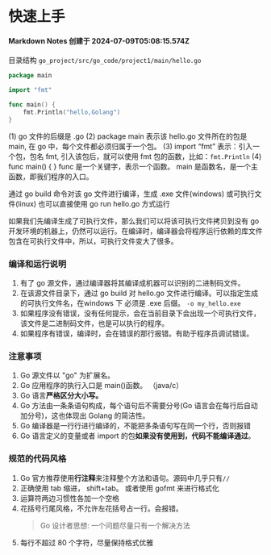 # 快速上手

#### Markdown Notes 创建于 2024-07-09T05:08:15.574Z
目录结构
`go_project/src/go_code/project1/main/hello.go`

```go
package main

import "fmt"

func main() {
	fmt.Println("hello,Golang")
}
```

(1) go 文件的后缀是 .go
(2) package main
表示该 hello.go 文件所在的包是 main, 在 go 中，每个文件都必须归属于一个包。
(3) import “fmt”
表示：引入一个包，包名 fmt, 引入该包后，就可以使用 fmt 包的函数，比如：`fmt.Println`
(4) func main() {
}
func 是一个关键字，表示一个函数。
main 是函数名，是一个主函数，即我们程序的入口。

通过 go build 命令对该 go 文件进行编译，生成 .exe 文件(windows) 或可执行文件(linux)
也可以直接使用 go run hello.go 方式运行

如果我们先编译生成了可执行文件，那么我们可以将该可执行文件拷贝到没有 go 开发环境的机器上，仍然可以运行。在编译时，编译器会将程序运行依赖的库文件包含在可执行文件中，所以，可执行文件变大了很多。

### 编译和运行说明

1) 有了 go 源文件，通过编译器将其编译成机器可以识别的二进制码文件。
2) 在该源文件目录下，通过 go build 对 hello.go 文件进行编译。可以指定生成的可执行文件名，在windows 下 必须是 .exe 后缀。 `-o my_hello.exe`
3) 如果程序没有错误，没有任何提示，会在当前目录下会出现一个可执行文件，该文件是二进制码文件，也是可以执行的程序。
4) 如果程序有错误，编译时，会在错误的那行报错。有助于程序员调试错误。

### 注意事项
1) Go 源文件以 "go" 为扩展名。
2) Go 应用程序的执行入口是 main()函数。 （java/c）
3) Go 语言**严格区分大小写。**
4) Go 方法由一条条语句构成，每个语句后不需要分号(Go 语言会在每行后自动加分号)，这也体现出 Golang 的简洁性。
5) Go 编译器是一行行进行编译的，不能把多条语句写在同一个行，否则报错
6) Go 语言定义的变量或者 import 的包**如果没有使用到，代码不能编译通过**。

### 规范的代码风格
1. Go 官方推荐使用**行注释**来注释整个方法和语句。源码中几乎只有`//`
2. 正确使用 tab 缩进， shift+tab。 或者使用 gofmt 来进行格式化
3. 运算符两边习惯性各加一个空格
4. 花括号行尾风格，不允许左花括号占一行。会报错。
    > Go 设计者思想: 一个问题尽量只有一个解决方法
5. 每行不超过 80 个字符，尽量保持格式优雅